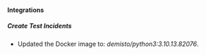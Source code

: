 #### Integrations
##### Create Test Incidents
- Updated the Docker image to: *demisto/python3:3.10.13.82076*.
